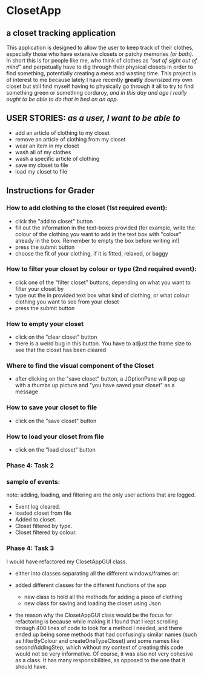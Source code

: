 # ClosetApp

## a closet tracking application

This application is designed 
to allow the user to keep track of their clothes, especially
those who have extensive closets or patchy memories _(or both)_. In short
this is for people like me, who think of clothes as *"out of sight out of mind"*
and perpetually have to dig through their physical closets in order to find something,
potentially creating a mess and wasting time. This project is of interest to me 
because lately I have recently **greatly** downsized my own closet but still find myself having to 
physically go through it all to try to find something green or something 
corduroy, *and in this day and age I really ought to be able to do that in bed on an app.* 


## USER STORIES: *as a user, I want to be able to*
- add an article of clothing to my closet 
- remove an article of clothing from my closet
- wear an item in my closet
- wash all of my clothes
- wash a specific article of clothing
- save my closet to file 
- load my closet to file 

## Instructions for Grader

### How to add clothing to the closet (1st required event): 
- click the "add to closet" button 
- fill out the information in the text-boxes provided (for example, write the colour of the clothing you want to add in the text box with "colour" already in the box. Remember to empty the box before writing in!)
- press the submit button
- choose the fit of your clothing, if it is fitted, relaxed, or baggy

### How to filter your closet by colour or type (2nd required event):
- click one of the "filter closet" buttons, depending on what you want to filter your closet by
- type out the in provided text box what kind of clothing, or what colour clothing you want to see from your closet
- press the submit button

### How to empty your closet
- click on the "clear closet" button
- there is a weird bug in this button. You have to adjust the frame size to see that the closet has been cleared 

### Where to find the visual component of the Closet
- after clicking on the "save closet" button, a JOptionPane will pop up with a thumbs up picture and "you have saved your closet" as a message

### How to save your closet to file
- click on the "save closet" button

### How to load your closet from file
- click on the "load closet" button


### Phase 4: Task 2
### sample of events:
note: adding, loading, and filtering are the only user actions 
that are logged.

- Event log cleared. 
- loaded closet from file 
- Added to closet. 
- Closet filtered by type. 
- Closet filtered by colour.


### Phase 4: Task 3

I would have refactored my ClosetAppGUI class.
- either into classes separating all the different windows/frames or:
- added different classes for the different functions of the app
  - new class to hold all the methods for adding a piece of clothing
  - new class for saving and loading the closet using Json

- the reason why the ClosetAppGUI class would be the focus for refactoring is because while 
making it I found that I kept scrolling through 400 lines of code to look for a method I needed, 
and there ended up being some methods that had confusingly similar names (such as filterByColour 
and createOneTypeCloset) and some names like secondAddingStep, which without my context of creating this code would 
not be very informative. Of course, it was also not very cohesive as a class.
It has many responsibilities, as opposed to the one that it should have.